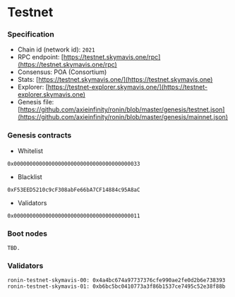 # Testnet



### Specification

* Chain id (network id): `2021`
* RPC endpoint: [https://testnet.skymavis.one/rpc](https://testnet.skymavis.one/rpc)
* Consensus: POA (Consortium)
* Stats: [https://testnet.skymavis.one/](https://testnet.skymavis.one)
* Explorer: [https://testnet-explorer.skymavis.one/](https://testnet-explorer.skymavis.one)
* Genesis file: [https://github.com/axieinfinity/ronin/blob/master/genesis/testnet.json](https://github.com/axieinfinity/ronin/blob/master/genesis/mainnet.json)

### Genesis contracts

* Whitelist

```
0x0000000000000000000000000000000000000033
```

* Blacklist

```
0xF53EED5210c9cF308abFe66bA7CF14884c95A8aC
```

* Validators

```
0x0000000000000000000000000000000000000011
```

### Boot nodes

```
TBD.
```

### Validators

```
ronin-testnet-skymavis-00: 0x4a4bc674a97737376cfe990ae2fe0d2b6e738393
ronin-testnet-skymavis-01: 0xb6bc5bc0410773a3f86b1537ce7495c52e38f88b
```
